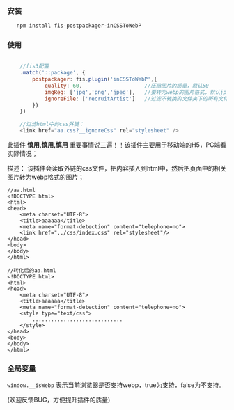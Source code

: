 ### 安装

```javascript
   npm install fis-postpackager-inCSSToWebP
```

### 使用

```javascript
       
    //fis3配置
    .match('::package', {
        postpackager: fis.plugin('inCSSToWebP',{
            quality: 60,					//压缩图片的质量，默认50
            imgReg: ['jpg','png','jpeg'],	//要转为webp的图片格式，默认jpg
            ignoreFile: ['recruitArtist']	//过滤不转换的文件夹下的所有文件
        })
    })

	//过滤html中的css外链：
	<link href="aa.css?__ignoreCss" rel="stylesheet" />

```

此插件 **慎用,慎用,慎用** 重要事情说三遍！！该插件主要用于移动端的H5，PC端看实际情况；

描述：
该插件会读取外链的css文件，把内容插入到html中，然后把页面中的相关图片转为webp格式的图片；

    //aa.html
	<!DOCTYPE html>
	<html>
	<head>
	    <meta charset="UTF-8">
	    <title>aaaaaa</title>
	    <meta name="format-detection" content="telephone=no">
	    <link href="../css/index.css" rel="stylesheet"/>
	</head>
	<body>
	</body>
	</html>

	//转化后的aa.html
	<!DOCTYPE html>
	<html>
	<head>
	    <meta charset="UTF-8">
	    <title>aaaaaa</title>
	    <meta name="format-detection" content="telephone=no">
	    <style type="text/css">
			.............................
		</style>
	</head>
	<body>
	</body>
	</html>
	



### 全局变量

`window.__isWebp` 表示当前浏览器是否支持webp，true为支持，false为不支持。

(欢迎反馈BUG，方便提升插件的质量)

